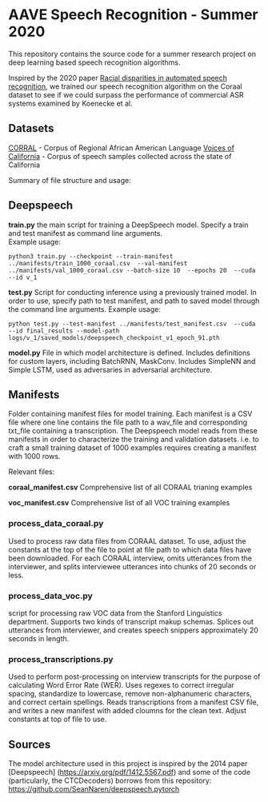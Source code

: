 # AAVE Speech Recognition - Summer 2020
This repository contains the source code for a summer research project on deep learning based speech recognition algorithms.

Inspired by the 2020 paper [Racial disparities in automated speech recognition](https://www.pnas.org/doi/10.1073/pnas.1915768117),
we trained our speech recognition algorithm on the Coraal dataset to see if we could surpass the performance of commercial ASR systems examined by Koenecke et al.


## Datasets
[CORRAL](https://oraal.uoregon.edu/coraal) - Corpus of Regional African American Language
[Voices of California](http://web.stanford.edu/dept/linguistics/VoCal/) - Corpus of speech samples collected across the state of California

Summary of file structure and usage:

## Deepspeech

**train.py**
the main script for training a DeepSpeech model.  Specify a train and test manifest as command line arguments.  
Example usage:
```
python3 train.py --checkpoint --train-manifest ../manifests/train_1000_coraal.csv  --val-manifest ../manifests/val_1000_coraal.csv --batch-size 10  --epochs 20  --cuda  --id v_1
```

**test.py**
Script for conducting inference using a previously trained model.  In order to use, specify path to test manifest, and path to saved model through the command line arguments.  Example usage:
```
python test.py --test-manifest ../manifests/test_manifest.csv  --cuda --id final_results --model-path logs/v_1/saved_models/deepspeech_checkpoint_v1_epoch_91.pth
```

**model.py**
File in which model architecture is defined.  Includes definitions for custom layers, including BatchRNN, MaskConv.  Includes SimpleNN and Simple LSTM, used as adversaries in adversarial architecture.

## Manifests
Folder containing manifest files for model training.  Each manifest is a CSV file where one line contains the file path to a wav_file and corresponding txt_file containing a transcription.  The Deepspeech model reads from these manifests in order to characterize the training and validation datasets.  i.e. to craft a small training dataset of 1000 examples requires creating a manifest with 1000 rows.

Relevant files:

**coraal_manifest.csv**
Comprehensive list of all CORAAL trianing examples

**voc_manifest.csv**
Comprehensive list of all VOC training examples

### process_data_coraal.py
Used to process raw data files from CORAAL dataset.  To use, adjust the constants at the top of the file to point at file path to which data files have been downloaded.  For each CORAAL interview, omits utterances from the interviewer, and splits interviewee utterances into chunks of 20 seconds or less. 

### process_data_voc.py
script for processing raw VOC data from the Stanford Linguistics department.  Supports two kinds of transcript makup schemas.  Splices out utterances from interviewer, and creates speech snippers approximately 20 seconds in length.

### process_transcriptions.py
Used to perform post-processing on interview transcripts for the purpose of calculating Word Error Rate (WER).  Uses regexes to correct irregular spacing, standardize to lowercase, remove non-alphanumeric characters, and correct certain spellings.  Reads transcriptions from a manifest CSV file, and writes a new manifest with added cloumns for the clean text.  Adjust constants at top of file to use.

## Sources
The model architecture used in this project is inspired by the 2014 paper [Deepspeech] (https://arxiv.org/pdf/1412.5567.pdf)
and some of the code (particularly, the CTCDecoders) borrows from this repository: https://github.com/SeanNaren/deepspeech.pytorch

